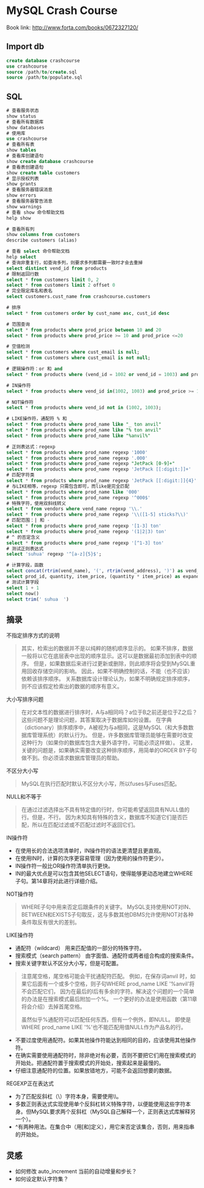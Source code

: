 # MySQL Crash Course

Book link: http://www.forta.com/books/0672327120/

## Import db

```sql
create database crashcourse
use crashcourse
source /path/to/create.sql
source /path/to/populate.sql
```

## SQL

```sql
# 查看服务状态
show status
# 查看所有数据库
show databases
# 使用库
use crashcourse
# 查看所有表
show tables
# 查看库创建语句
show create database crashcourse
# 查看表创建语句
show create table customers
# 显示授权列表
show grants
# 查看服务器错误消息
show errors
# 查看服务器警告消息
show warnings
# 查看 show 命令帮助文档
help show

# 查看所有列
show columns from customers
describe customers (alias)

# 查看 select 命令帮助文档
help select
# 查询非重复行，如查询多列，则要求多列都需要一致时才会去重掉
select distinct vend_id from products
# 限制返回行数
select * from customers limit 0, 2
select * from customers limit 2 offset 0
# 完全限定库名和表名
select customers.cust_name from crashcourse.customers

# 排序
select * from customers order by cust_name asc, cust_id desc

# 范围查询
select * from products where prod_price between 10 and 20
select * from products where prod_price >= 10 and prod_price <=20

# 空值检测
select * from customers where cust_email is null;
select * from customers where cust_email is not null;

# 逻辑操作符：or 和 and
select * from products where (vend_id = 1002 or vend_id = 1003) and prod_price >= 10;

# IN操作符
select * from products where vend_id in(1002, 1003) and prod_price >= 10;

# NOT操作符
select * from products where vend_id not in (1002, 1003);

# LIKE操作符，通配符 % 和 _
select * from products where prod_name like "_ ton anvil"
select * from products where prod_name like "% ton anvil"
select * from products where prod_name like "%anvil%"

# 正则表达式：regexp
select * from products where prod_name regexp '1000'
select * from products where prod_name regexp '.000'
select * from products where prod_name regexp "JetPack [0-9]+"
select * from products where prod_name regexp 'JetPack [[:digit:]]+'
# 匹配字符类
select * from products where prod_name regexp 'JetPack [[:digit:]]{4}'
# 与LIKE相等，regexp 只需包含即可，而like是完全匹配
select * from products where prod_name like '000'
select * from products where prod_name regexp '^000$'
# 特殊字符，使用双斜线转义
select * from vendors where vend_name regexp '\\.'
select * from products where prod_name regexp '\\([1-5] sticks?\\)'
# 匹配范围：| 和 -
select * from products where prod_name regexp '[1-3] ton'
select * from products where prod_name regexp '(1|2|3) ton'
# ^ 的否定含义
select * from products where prod_name regexp '[^1-3] ton'
# 测试正则表达式
select 'suhua' regexp '^[a-z]{5}$';

# 计算字段，函数
select concat(rtrim(vend_name), '(', rtrim(vend_address), ')') as vend_title from vendors
select prod_id, quantity, item_price, (quantity * item_price) as expanded_price from orderitems where order_num = 20005
# 测试计算字段
select 1 + 1
select now()
select trim(' suhua  ')
```

## 摘录

不指定排序方式的说明

> 其实，检索出的数据并不是以纯粹的随机顺序显示的。
> 如果不排序，数据一般将以它在底层表中出现的顺序显示。这可以是数据最初添加到表中的顺序。
> 但是，如果数据后来进行过更新或删除，则此顺序将会受到MySQL重用回收存储空间的影响。
> 因此，如果不明确控制的话，不能（也不应该）依赖该排序顺序。
> 关系数据库设计理论认为，如果不明确规定排序顺序，则不应该假定检索出的数据的顺序有意义。

大小写排序问题

> 在对文本性的数据进行排序时，A与a相同吗？a位于B之前还是位于Z之后？这些问题不是理论问题，其答案取决于数据库如何设置。
> 在字典（dictionary）排序顺序中，A被视为与a相同，这是MySQL（和大多数数据库管理系统）的默认行为。
> 但是，许多数据库管理员能够在需要时改变这种行为（如果你的数据库包含大量外语字符，可能必须这样做）。
> 这里，关键的问题是，如果确实需要改变这种排序顺序，用简单的ORDER BY子句做不到。你必须请求数据库管理员的帮助。

不区分大小写

> MySQL在执行匹配时默认不区分大小写，所以fuses与Fuses匹配。

NULL和不等于

> 在通过过滤选择出不具有特定值的行时，你可能希望返回具有NULL值的行。但是，不行。
> 因为未知具有特殊的含义，数据库不知道它们是否匹配，所以在匹配过滤或不匹配过滤时不返回它们。

IN操作符

- 在使用长的合法选项清单时，IN操作符的语法更清楚且更直观。
- 在使用IN时，计算的次序更容易管理（因为使用的操作符更少）。
- IN操作符一般比OR操作符清单执行更快。
- IN的最大优点是可以包含其他SELECT语句，使得能够更动态地建立WHERE子句。第14章将对此进行详细介绍。

NOT操作符

> WHERE子句中用来否定后跟条件的关键字。
> MySQL支持使用NOT对IN、BETWEEN和EXISTS子句取反，这与多数其他DBMS允许使用NOT对各种条件取反有很大的差别。

LIKE操作符

- 通配符（wildcard） 用来匹配值的一部分的特殊字符。
- 搜索模式（search pattern） 由字面值、通配符或两者组合构成的搜索条件。
- 搜索关键字默认不区分大小写，但是可配置。

> 注意尾空格，尾空格可能会干扰通配符匹配。
> 例如，在保存词anvil 时，如果它后面有一个或多个空格，则子句WHERE prod_name LIKE '%anvil'将不会匹配它们，
> 因为在最后的l后有多余的字符。解决这个问题的一个简单的办法是在搜索模式最后附加一个%。
> 一个更好的办法是使用函数（第11章将会介绍）去掉首尾空格。
>
> 虽然似乎%通配符可以匹配任何东西，但有一个例外，即NULL。
> 即使是WHERE prod_name LIKE '%'也不能匹配用值NULL作为产品名的行。

- 不要过度使用通配符。如果其他操作符能达到相同的目的，应该使用其他操作符。
- 在确实需要使用通配符时，除非绝对有必要，否则不要把它们用在搜索模式的开始处。把通配符置于搜索模式的开始处，搜索起来是最慢的。
- 仔细注意通配符的位置。如果放错地方，可能不会返回想要的数据。

REGEXP正在表达式

- 为了匹配反斜杠（\）字符本身，需要使用\\\。
- 多数正则表达式实现使用单个反斜杠转义特殊字符，以便能使用这些字符本身。但MySQL要求两个反斜杠（MySQL自己解释一个，正则表达式库解释另一个）。
- ^有两种用法。在集合中（用[和]定义），用它来否定该集合，否则，用来指串的开始处。

## 灵感

- 如何修改 auto_increment 当前的自动增量和步长？
- 如何设定默认字符集？
